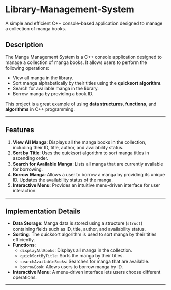 # Library-Management-System
A simple and efficient C++ console-based application designed to manage a collection of manga books. 

## Description

The Manga Management System is a C++ console application designed to manage a collection of manga books. It allows users to perform the following operations:
- View all manga in the library.
- Sort manga alphabetically by their titles using the **quicksort algorithm**.
- Search for available manga in the library.
- Borrow manga by providing a book ID.

This project is a great example of using **data structures**, **functions**, and **algorithms** in C++ programming.

---

## Features

1. **View All Manga**: Displays all the manga books in the collection, including their ID, title, author, and availability status.
2. **Sort by Title**: Uses the quicksort algorithm to sort manga titles in ascending order.
3. **Search for Available Manga**: Lists all manga that are currently available for borrowing.
4. **Borrow Manga**: Allows a user to borrow a manga by providing its unique ID. Updates the availability status of the manga.
5. **Interactive Menu**: Provides an intuitive menu-driven interface for user interaction.

---

## Implementation Details

- **Data Storage**: Manga data is stored using a structure (`struct`) containing fields such as ID, title, author, and availability status.
- **Sorting**: The quicksort algorithm is used to sort manga by their titles efficiently.
- **Functions**:
  - `displayAllBooks`: Displays all manga in the collection.
  - `quickSortByTitle`: Sorts the manga by their titles.
  - `searchAvailableBooks`: Searches for manga that are available.
  - `borrowBook`: Allows users to borrow manga by ID.
- **Interactive Menu**: A menu-driven interface lets users choose different operations.

---
